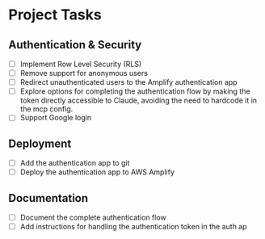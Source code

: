 # Project Tasks

## Authentication & Security

- [ ] Implement Row Level Security (RLS)
- [ ] Remove support for anonymous users
- [ ] Redirect unauthenticated users to the Amplify authentication app
- [ ] Explore options for completing the authentication flow by making the token directly accessible to Claude, avoiding the need to hardcode it in the mcp config.
- [ ] Support Google login

## Deployment

- [ ] Add the authentication app to git
- [ ] Deploy the authentication app to AWS Amplify

## Documentation

- [ ] Document the complete authentication flow
- [ ] Add instructions for handling the authentication token in the auth ap

